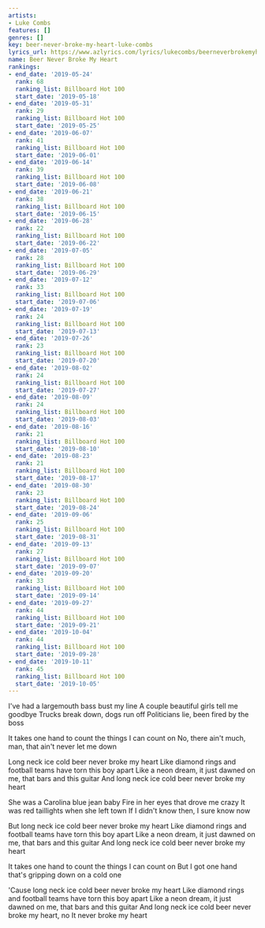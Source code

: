 ```yaml
---
artists:
- Luke Combs
features: []
genres: []
key: beer-never-broke-my-heart-luke-combs
lyrics_url: https://www.azlyrics.com/lyrics/lukecombs/beerneverbrokemyheart.html
name: Beer Never Broke My Heart
rankings:
- end_date: '2019-05-24'
  rank: 68
  ranking_list: Billboard Hot 100
  start_date: '2019-05-18'
- end_date: '2019-05-31'
  rank: 29
  ranking_list: Billboard Hot 100
  start_date: '2019-05-25'
- end_date: '2019-06-07'
  rank: 41
  ranking_list: Billboard Hot 100
  start_date: '2019-06-01'
- end_date: '2019-06-14'
  rank: 39
  ranking_list: Billboard Hot 100
  start_date: '2019-06-08'
- end_date: '2019-06-21'
  rank: 38
  ranking_list: Billboard Hot 100
  start_date: '2019-06-15'
- end_date: '2019-06-28'
  rank: 22
  ranking_list: Billboard Hot 100
  start_date: '2019-06-22'
- end_date: '2019-07-05'
  rank: 28
  ranking_list: Billboard Hot 100
  start_date: '2019-06-29'
- end_date: '2019-07-12'
  rank: 33
  ranking_list: Billboard Hot 100
  start_date: '2019-07-06'
- end_date: '2019-07-19'
  rank: 24
  ranking_list: Billboard Hot 100
  start_date: '2019-07-13'
- end_date: '2019-07-26'
  rank: 23
  ranking_list: Billboard Hot 100
  start_date: '2019-07-20'
- end_date: '2019-08-02'
  rank: 24
  ranking_list: Billboard Hot 100
  start_date: '2019-07-27'
- end_date: '2019-08-09'
  rank: 24
  ranking_list: Billboard Hot 100
  start_date: '2019-08-03'
- end_date: '2019-08-16'
  rank: 21
  ranking_list: Billboard Hot 100
  start_date: '2019-08-10'
- end_date: '2019-08-23'
  rank: 21
  ranking_list: Billboard Hot 100
  start_date: '2019-08-17'
- end_date: '2019-08-30'
  rank: 23
  ranking_list: Billboard Hot 100
  start_date: '2019-08-24'
- end_date: '2019-09-06'
  rank: 25
  ranking_list: Billboard Hot 100
  start_date: '2019-08-31'
- end_date: '2019-09-13'
  rank: 27
  ranking_list: Billboard Hot 100
  start_date: '2019-09-07'
- end_date: '2019-09-20'
  rank: 33
  ranking_list: Billboard Hot 100
  start_date: '2019-09-14'
- end_date: '2019-09-27'
  rank: 44
  ranking_list: Billboard Hot 100
  start_date: '2019-09-21'
- end_date: '2019-10-04'
  rank: 44
  ranking_list: Billboard Hot 100
  start_date: '2019-09-28'
- end_date: '2019-10-11'
  rank: 45
  ranking_list: Billboard Hot 100
  start_date: '2019-10-05'
---
```


I've had a largemouth bass bust my line
A couple beautiful girls tell me goodbye
Trucks break down, dogs run off
Politicians lie, been fired by the boss

It takes one hand to count the things I can count on
No, there ain't much, man, that ain't never let me down

Long neck ice cold beer never broke my heart
Like diamond rings and football teams have torn this boy apart
Like a neon dream, it just dawned on me, that bars and this guitar
And long neck ice cold beer never broke my heart

She was a Carolina blue jean baby
Fire in her eyes that drove me crazy
It was red taillights when she left town
If I didn't know then, I sure know now

But long neck ice cold beer never broke my heart
Like diamond rings and football teams have torn this boy apart
Like a neon dream, it just dawned on me, that bars and this guitar
And long neck ice cold beer never broke my heart

It takes one hand to count the things I can count on
But I got one hand that's gripping down on a cold one

'Cause long neck ice cold beer never broke my heart
Like diamond rings and football teams have torn this boy apart
Like a neon dream, it just dawned on me, that bars and this guitar
And long neck ice cold beer never broke my heart, no
It never broke my heart



